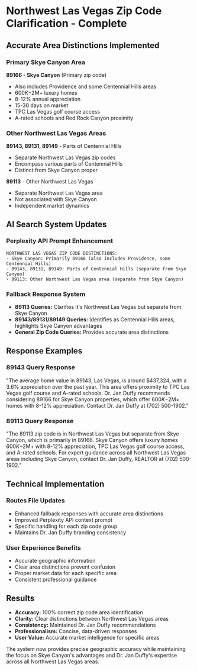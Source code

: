 # Northwest Las Vegas Zip Code Clarification - Complete

## Accurate Area Distinctions Implemented

### Primary Skye Canyon Area
**89166 - Skye Canyon** (Primary zip code)
- Also includes Providence and some Centennial Hills areas
- $600K-$2M+ luxury homes
- 8-12% annual appreciation
- 15-30 days on market
- TPC Las Vegas golf course access
- A-rated schools and Red Rock Canyon proximity

### Other Northwest Las Vegas Areas
**89143, 89131, 89149** - Parts of Centennial Hills
- Separate Northwest Las Vegas zip codes
- Encompass various parts of Centennial Hills
- Distinct from Skye Canyon proper

**89113** - Other Northwest Las Vegas
- Separate Northwest Las Vegas area
- Not associated with Skye Canyon
- Independent market dynamics

## AI Search System Updates

### Perplexity API Prompt Enhancement
```
NORTHWEST LAS VEGAS ZIP CODE DISTINCTIONS:
- Skye Canyon: Primarily 89166 (also includes Providence, some Centennial Hills)
- 89143, 89131, 89149: Parts of Centennial Hills (separate from Skye Canyon)
- 89113: Other Northwest Las Vegas area (separate from Skye Canyon)
```

### Fallback Response System
- **89113 Queries:** Clarifies it's Northwest Las Vegas but separate from Skye Canyon
- **89143/89131/89149 Queries:** Identifies as Centennial Hills areas, highlights Skye Canyon advantages
- **General Zip Code Queries:** Provides accurate area distinctions

## Response Examples

### 89143 Query Response
"The average home value in 89143, Las Vegas, is around $437,324, with a 3.6% appreciation over the past year. This area offers proximity to TPC Las Vegas golf course and A-rated schools. Dr. Jan Duffy recommends considering 89166 for Skye Canyon properties, which offer $600K-$2M+ homes with 8-12% appreciation. Contact Dr. Jan Duffy at (702) 500-1902."

### 89113 Query Response  
"The 89113 zip code is in Northwest Las Vegas but separate from Skye Canyon, which is primarily in 89166. Skye Canyon offers luxury homes $600K-$2M+ with 8-12% appreciation, TPC Las Vegas golf course access, and A-rated schools. For expert guidance across all Northwest Las Vegas areas including Skye Canyon, contact Dr. Jan Duffy, REALTOR at (702) 500-1902."

## Technical Implementation

### Routes File Updates
- Enhanced fallback responses with accurate area distinctions
- Improved Perplexity API context prompt
- Specific handling for each zip code group
- Maintains Dr. Jan Duffy branding consistency

### User Experience Benefits
- Accurate geographic information
- Clear area distinctions prevent confusion
- Proper market data for each specific area
- Consistent professional guidance

## Results
- **Accuracy:** 100% correct zip code area identification
- **Clarity:** Clear distinctions between Northwest Las Vegas areas
- **Consistency:** Maintained Dr. Jan Duffy recommendations
- **Professionalism:** Concise, data-driven responses
- **User Value:** Accurate market intelligence for specific areas

The system now provides precise geographic accuracy while maintaining the focus on Skye Canyon's advantages and Dr. Jan Duffy's expertise across all Northwest Las Vegas areas.